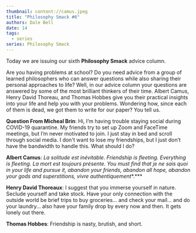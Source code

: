 ```yaml
---
thumbnail: content://camus.jpeg
title: "Philosophy Smack #6"
authors: Dale Bell
date: 14
tags:
  - series
series: Philosophy Smack
---
```


Today we are issuing our sixth **Philosophy Smack** advice column. 

Are you having problems at school? Do you need advice from a group of learned philosophers who can answer questions while also sharing their personal approaches to life? Well, in our advice column your questions are answered by some of the most brilliant thinkers of their time. Albert Camus, Henry David Thoreau, and Thomas Hobbes give you their practical insights into your life and help you with your problems. Wondering how, since each of them is dead, we got them to write for our paper? You tell us.

**Question From Micheal Brin**: Hi, I’m having trouble staying social during COVID-19 quarantine. My friends try to set up Zoom and FaceTime meetings, but I’m never motivated to join. I just stay in bed and scroll through social media. I don't want to lose my friendships, but I just don’t have the bandwidth to handle this. What should I do? 

**Albert Camus**: *La solitude est inévitable. Friendship is fleeting. Everything is fleeting. La mort est toujours présente. You must find that je ne sais quoi in your life and pursue it, abandon your friends, abandon all hope, abandon your gods and superstitions, vivre* *authentiquement**.*** 

**Henry David Thoreaux**: I suggest that you immerse yourself in nature. Seclude yourself and take stock. Have your only connection with the outside world be brief trips to buy groceries… and check your mail… and do your laundry… also have your family drop by every now and then. It gets lonely out there.

**Thomas Hobbes**: Friendship is nasty, brutish, and short.